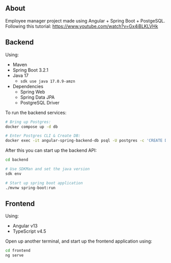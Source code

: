 ## About

Employee manager project made using Angular + Spring Boot + PostgeSQL.
Following this tutorial: https://www.youtube.com/watch?v=Gx4iBLKLVHk

## Backend

Using:
- Maven
- Spring Boot 3.2.1
- Java 17
  - `sdk use java 17.0.9-amzn`
- Dependencies
  - Spring Web
  - Spring Data JPA
  - PostgreSQL Driver

To run the backend services:

```sh
# Bring up Postgres:
docker compose up -d db

# Enter Postgres CLI & Create DB:
docker exec -it angular-spring-backend-db psql -U postgres -c 'CREATE DATABASE employeemanager;'
```

After this you can start up the backend API:
```sh
cd backend

# Use SDKMan and set the java version
sdk env

# Start up spring boot application
./mvnw spring-boot:run
```

## Frontend

Using:
- Angular v13
- TypeScript v4.5

Open up another terminal, and start up the frontend application using:
```sh
cd frontend
ng serve
```
